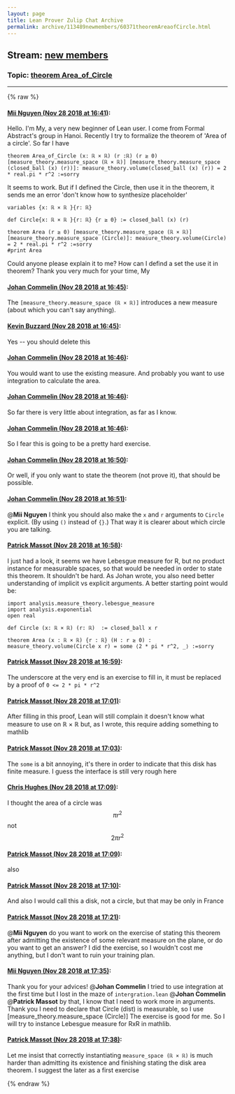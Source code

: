 ```yaml
---
layout: page
title: Lean Prover Zulip Chat Archive 
permalink: archive/113489newmembers/60371theoremAreaofCircle.html
---
```


## Stream: [new members](index.html)
### Topic: [theorem Area_of_Circle](60371theoremAreaofCircle.html)

---


{% raw %}
#### [ Mii Nguyen (Nov 28 2018 at 16:41)](https://leanprover.zulipchat.com/#narrow/stream/113489-new%20members/topic/theorem%20Area_of_Circle/near/148720034):
Hello. I'm My, a very new beginner of Lean user.  I come from Formal Abstract's group in Hanoi. Recently I try to formalize the theorem of  'Area of a circle'. So far I have

```
theorem Area_of_Circle (x: ℝ × ℝ) (r :ℝ) (r ≥ 0) [measure_theory.measure_space (ℝ × ℝ)] [measure_theory.measure_space (closed_ball (x) (r))]: measure_theory.volume(closed_ball (x) (r)) = 2 * real.pi * r^2 :=sorry 
```

It seems to work. But if I defined the Circle, then use it in the theorem, it sends me an error 'don't know how to synthesize placeholder'

```
variables {x: ℝ × ℝ }{r: ℝ}

def Circle{x: ℝ × ℝ }{r: ℝ} {r ≥ 0} := closed_ball (x) (r)

theorem Area (r ≥ 0) [measure_theory.measure_space (ℝ × ℝ)] [measure_theory.measure_space (Circle)]: measure_theory.volume(Circle) = 2 * real.pi * r^2 :=sorry 
#print Area
```

Could anyone please explain it to me?  How can I defind a set the use it in theorem? Thank you very much for your time,
My

#### [ Johan Commelin (Nov 28 2018 at 16:45)](https://leanprover.zulipchat.com/#narrow/stream/113489-new%20members/topic/theorem%20Area_of_Circle/near/148720601):
The `[measure_theory.measure_space (ℝ × ℝ)]` introduces a new measure (about which you can't say anything).

#### [ Kevin Buzzard (Nov 28 2018 at 16:45)](https://leanprover.zulipchat.com/#narrow/stream/113489-new%20members/topic/theorem%20Area_of_Circle/near/148720622):
Yes -- you should delete this

#### [ Johan Commelin (Nov 28 2018 at 16:46)](https://leanprover.zulipchat.com/#narrow/stream/113489-new%20members/topic/theorem%20Area_of_Circle/near/148720633):
You would want to use the existing measure. And probably you want to use integration to calculate the area.

#### [ Johan Commelin (Nov 28 2018 at 16:46)](https://leanprover.zulipchat.com/#narrow/stream/113489-new%20members/topic/theorem%20Area_of_Circle/near/148720691):
So far there is very little about integration, as far as I know.

#### [ Johan Commelin (Nov 28 2018 at 16:46)](https://leanprover.zulipchat.com/#narrow/stream/113489-new%20members/topic/theorem%20Area_of_Circle/near/148720705):
So I fear this is going to be a pretty hard exercise.

#### [ Johan Commelin (Nov 28 2018 at 16:50)](https://leanprover.zulipchat.com/#narrow/stream/113489-new%20members/topic/theorem%20Area_of_Circle/near/148721396):
Or well, if you only want to state the theorem (not prove it), that should be possible.

#### [ Johan Commelin (Nov 28 2018 at 16:51)](https://leanprover.zulipchat.com/#narrow/stream/113489-new%20members/topic/theorem%20Area_of_Circle/near/148721494):
@**Mii Nguyen** I think you should also make the `x` and `r` arguments to `Circle` explicit. (By using `()` instead of `{}`.) That way it is clearer about which circle you are talking.

#### [ Patrick Massot (Nov 28 2018 at 16:58)](https://leanprover.zulipchat.com/#narrow/stream/113489-new%20members/topic/theorem%20Area_of_Circle/near/148721933):
I just had a look, it seems we have Lebesgue measure for R, but no product instance for measurable spaces, so that would be needed in order to state this theorem. It shouldn't be hard. As Johan wrote,  you also need better understanding of implicit vs explicit arguments. A better starting point would be:
```lean
import analysis.measure_theory.lebesgue_measure
import analysis.exponential
open real

def Circle (x: ℝ × ℝ) (r: ℝ)  := closed_ball x r

theorem Area (x : ℝ × ℝ) {r : ℝ} (H : r ≥ 0) : measure_theory.volume(Circle x r) = some ⟨2 * pi * r^2, _⟩ :=sorry
```

#### [ Patrick Massot (Nov 28 2018 at 16:59)](https://leanprover.zulipchat.com/#narrow/stream/113489-new%20members/topic/theorem%20Area_of_Circle/near/148722012):
The underscore at the very end is an exercise to fill in, it must be replaced by a proof of `0 <= 2 * pi * r^2`

#### [ Patrick Massot (Nov 28 2018 at 17:01)](https://leanprover.zulipchat.com/#narrow/stream/113489-new%20members/topic/theorem%20Area_of_Circle/near/148722176):
After filling in this proof, Lean will still complain it doesn't know what measure to use on ℝ × ℝ but, as  I wrote, this require adding something to mathlib

#### [ Patrick Massot (Nov 28 2018 at 17:03)](https://leanprover.zulipchat.com/#narrow/stream/113489-new%20members/topic/theorem%20Area_of_Circle/near/148722321):
The `some` is a bit annoying, it's there in order to indicate that this disk has finite measure. I guess the interface is still very rough here

#### [ Chris Hughes (Nov 28 2018 at 17:09)](https://leanprover.zulipchat.com/#narrow/stream/113489-new%20members/topic/theorem%20Area_of_Circle/near/148722740):
I thought the area of a circle was $$\pi r^2$$ not $$2\pi r^2$$

#### [ Patrick Massot (Nov 28 2018 at 17:09)](https://leanprover.zulipchat.com/#narrow/stream/113489-new%20members/topic/theorem%20Area_of_Circle/near/148722777):
also

#### [ Patrick Massot (Nov 28 2018 at 17:10)](https://leanprover.zulipchat.com/#narrow/stream/113489-new%20members/topic/theorem%20Area_of_Circle/near/148722858):
And also I would call this a disk, not a circle, but that may be only in France

#### [ Patrick Massot (Nov 28 2018 at 17:21)](https://leanprover.zulipchat.com/#narrow/stream/113489-new%20members/topic/theorem%20Area_of_Circle/near/148723572):
@**Mii Nguyen** do you want to work on the exercise of stating this theorem after admitting the existence of some relevant measure on the plane, or do you want to get an answer? I did the exercise, so I wouldn't cost me anything, but I don't want to ruin your training plan.

#### [ Mii Nguyen (Nov 28 2018 at 17:35)](https://leanprover.zulipchat.com/#narrow/stream/113489-new%20members/topic/theorem%20Area_of_Circle/near/148724576):
Thank you for your advices!
@**Johan Commelin**  I  tried to use integration at the first time but I lost in the maze of `intergration.lean`
@**Johan Commelin**  @**Patrick Massot**  by that, I know that I need to work more in arguments. Thank you
I need to declare that Circle (dist) is measurable, so I use [measure_theory.measure_space (Circle)]
The exercise is good for me. So I will try to instance Lebesgue measure for RxR in mathlib.

#### [ Patrick Massot (Nov 28 2018 at 17:38)](https://leanprover.zulipchat.com/#narrow/stream/113489-new%20members/topic/theorem%20Area_of_Circle/near/148724821):
Let me insist that correctly instantiating `measure_space (ℝ × ℝ)` is much harder than admitting its existence and finishing stating the disk area theorem. I suggest the later as a first exercise


{% endraw %}
